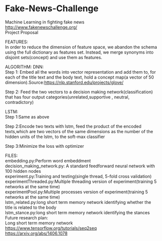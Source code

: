 # Fake-News-Challenge
Machine Learning in fighting fake news  
http://www.fakenewschallenge.org/   
Project Proposal  


FEATURES:  
In order to reduce the dimension of feature space, we abandon the schema using the full dictionary as features set. Instead, we merge synonyms into disjoint sets(concept) and use them as features.  


ALGORITHM: 
DNN:  
Step 1: Embed all the words into vector representation and add them to, for each of the title text and the body text, hold a concept map(a vector of 50 dimension).Source:https://nlp.stanford.edu/projects/glove/   

Step 2: Feed the two vectors to a decision making network(classification) that has four output categories(unrelated,supportive , neutral, contradictory)  
  
LSTM:  
Step 1:Same as above  

Step 2:Encode two texts with lstm, feed the product of the encoded texts,which are two vectors of the same dimensions as the number of the hidden units of the lstm, to the soft-max classifier  

Step 3:Minimize the loss with optimizer  

FILES:  
embedding.py:Perform word embeddment  
decision_making_network.py: A standard feedforward neural network with 100 hidden nodes  
experiment.py:Training and testing(single thread, 5-fold cross validation)  
experimentThreaded.py:Multiple threading version of experiment(training 5 networks at the same time)  
experimentPool.py:Multiple processes version of experiment(training 5 networks at the same time)  
lstm_related.py:long short term memory network identifying whether the title is related to the body  
lstm_stance.py:long short term memory network identifying the stances  
Future research plan:  
Long short term memory network  
https://www.tensorflow.org/tutorials/seq2seq  
https://arxiv.org/abs/1406.1078

